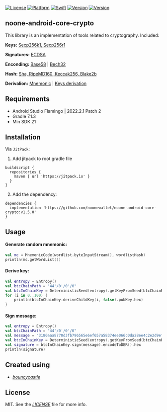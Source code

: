 [![License](https://img.shields.io/badge/license-MIT-black.svg?style=flat)](https://mit-license.org)
[![Platform](https://img.shields.io/badge/platform-android-blue)](https://developer.apple.com/resources/)
[![Swift](https://img.shields.io/badge/kotlin-1.6.10-brightgreen.svg)](https://developer.apple.com/resources/)
[![Version](https://img.shields.io/badge/Version-1.5.0-orange.svg)]()
[![Version](https://img.shields.io/badge/min_sdk-21-blue.svg)]()
## noone-android-core-crypto
This library is an implementation of tools related to cryptography. Included:
 
 __Keys:__
 [Secp256k1, Secp256r1](https://github.com/noonewallet/noone-android-core-crypto/blob/master/crypto_core/src/main/java/io/noone/androidcore/ECKey.kt)
 
 __Signatures:__ 
 [ECDSA](https://github.com/noonewallet/noone-android-core-crypto/blob/master/crypto_core/src/main/java/io/noone/androidcore/ECKey.kt) 
 
 __Enconding:__ 
 [Base58](https://github.com/noonewallet/noone-android-core-crypto/blob/master/crypto_core/src/main/java/io/noone/androidcore/utils/extensions.kt) | [Bech32](https://github.com/noonewallet/noone-android-core-crypto/blob/master/crypto_core/src/main/java/io/noone/androidcore/utils/Bech32.java) 
 
 __Hash:__ 
 [Sha, RipeMD160, Keccak256, Blake2b](https://github.com/noonewallet/noone-android-core-crypto/blob/master/crypto_core/src/main/java/io/noone/androidcore/utils/extensions.kt)

 __Derivalion:__
[Mnemonic](https://github.com/noonewallet/noone-android-core-crypto/blob/master/crypto_core/src/main/java/io/noone/androidcore/hd/MnemonicCode.kt)
| [Keys derivation](https://github.com/noonewallet/noone-android-core-crypto/blob/master/crypto_core/src/main/java/io/noone/androidcore/hd/DeterministicKey.kt)
 
## Requirements
* Android Studio Flamingo | 2022.2.1 Patch 2
* Gradle 7.1.3
* Min SDK 21

## Installation
Via `JitPack`:

1. Add jitpack to root gradle file

```
buildscript {
  repositories {
    maven { url 'https://jitpack.io' }
  }
}
```
  
2. Add the dependency:

```
dependencies {
  implementation 'https://github.com/noonewallet/noone-android-core-crypto:v1.5.0'
}
```

## Usage
#### Generate random mnemonic:

```kotlin 
val mc = MnemonicCode(wordlist.byteInputStream(), wordlistHash)
println(mc.getWordList())
```

#### Derive key:

```kotlin 
val entropy = Entropy()
val btcChainPath = "44'/0'/0'/0"
val btcInChainKey = DeterministicSeed(entropy).getKeyFromSeed(btcChainPath)
for (i in 0..100) {
    println(btcInChainKey.deriveChildKey(i, false).pubKey.hex)
}
```

#### Sign message:
```kotlin 
val entropy = Entropy()
val btcChainPath = "44'/0'/0'/0"
val message = "3180aaa8770d3fb796565e6ef657a58374ee066c0da28ee4c2e2d9efa29fb7f1".hex
val btcInChainKey = DeterministicSeed(entropy).getKeyFromSeed(btcChainPath)
val signature = btcInChainKey.sign(message).encodeToDER().hex
println(signature)
```


## Created using
* [_bouncycastle_](https://www.bouncycastle.org/)

## License
MIT. See the [_LICENSE_](LICENSE) file for more info.
